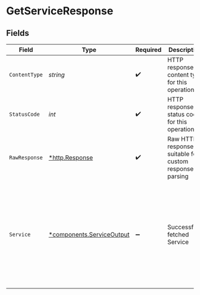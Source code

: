 # GetServiceResponse


## Fields

| Field                                                                                                                                                | Type                                                                                                                                                 | Required                                                                                                                                             | Description                                                                                                                                          | Example                                                                                                                                              |
| ---------------------------------------------------------------------------------------------------------------------------------------------------- | ---------------------------------------------------------------------------------------------------------------------------------------------------- | ---------------------------------------------------------------------------------------------------------------------------------------------------- | ---------------------------------------------------------------------------------------------------------------------------------------------------- | ---------------------------------------------------------------------------------------------------------------------------------------------------- |
| `ContentType`                                                                                                                                        | *string*                                                                                                                                             | :heavy_check_mark:                                                                                                                                   | HTTP response content type for this operation                                                                                                        |                                                                                                                                                      |
| `StatusCode`                                                                                                                                         | *int*                                                                                                                                                | :heavy_check_mark:                                                                                                                                   | HTTP response status code for this operation                                                                                                         |                                                                                                                                                      |
| `RawResponse`                                                                                                                                        | [*http.Response](https://pkg.go.dev/net/http#Response)                                                                                               | :heavy_check_mark:                                                                                                                                   | Raw HTTP response; suitable for custom response parsing                                                                                              |                                                                                                                                                      |
| `Service`                                                                                                                                            | [*components.ServiceOutput](../../models/components/serviceoutput.md)                                                                                | :heavy_minus_sign:                                                                                                                                   | Successfully fetched Service                                                                                                                         | {<br/>"host": "example.internal",<br/>"id": "49fd316e-c457-481c-9fc7-8079153e4f3c",<br/>"name": "example-service",<br/>"path": "/",<br/>"port": 80,<br/>"protocol": "http"<br/>} |